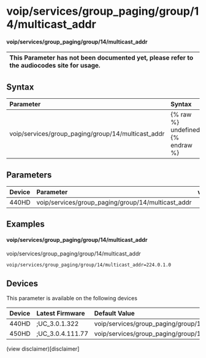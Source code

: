 ﻿---
description: voip/services/group_paging/group/14/multicast_addr
search:
    keywords: ['voip','services','group_paging','group','14','multicast_addr']
---

# voip/services/group_paging/group/14/multicast_addr

#### voip/services/group_paging/group/14/multicast_addr


| This Parameter has not been documented yet, please refer to the audiocodes site for usage.  |
| :--- |

## Syntax
| Parameter | Syntax |
| :--- | :--- |
|voip/services/group_paging/group/14/multicast_addr | {% raw %} undefined {% endraw %} |

## Parameters
|Device|Parameter|value|Description|
|:---|:---|:---|:---|
| 440HD | voip/services/group_paging/group/14/multicast_addr |  |  |

## Examples
#### voip/services/group_paging/group/14/multicast_addr

voip/services/group_paging/group/14/multicast_addr

```
voip/services/group_paging/group/14/multicast_addr=224.0.1.0
```

## Devices
This parameter is available on the following devices

| Device | Latest Firmware | Default Value |
|:---|:---|:---|
| 440HD | ;UC_3.0.1.322 | voip/services/group_paging/group/14/multicast_addr=224.0.1.0 
| 450HD | ;UC_3.0.4.111.77 | voip/services/group_paging/group/14/multicast_addr=224.0.1.0 

(view disclaimer)[disclaimer]
